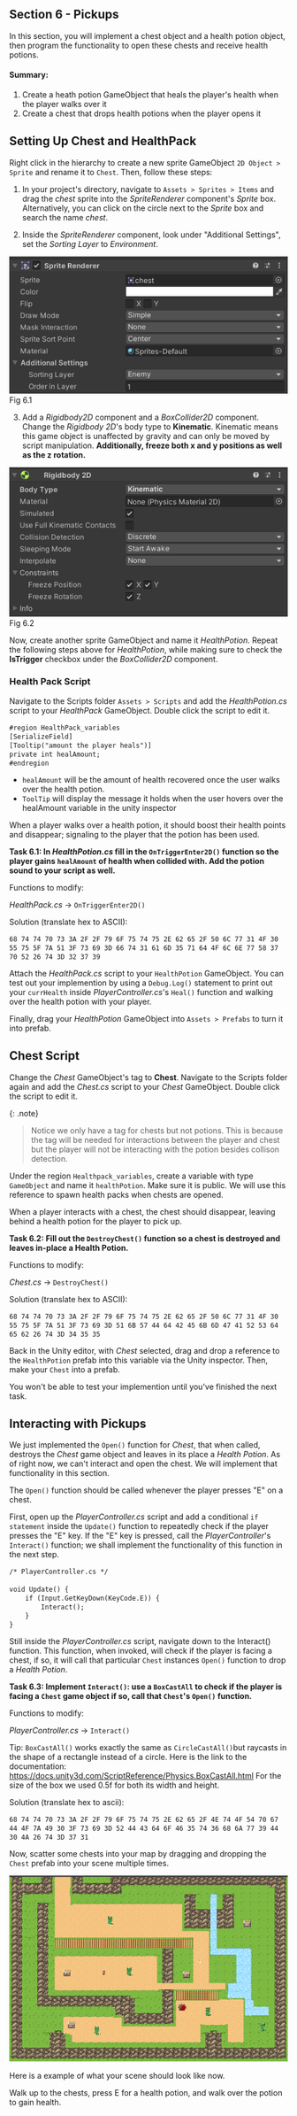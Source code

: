 ## Section 6 - Pickups

In this section, you will implement a chest object and a health potion object, then program the functionality to open these chests and receive health potions.

#### Summary:

1. Create a heath potion GameObject that heals the player's health when the player walks over it
2. Create a chest that drops health potions when the player opens it

## Setting Up  Chest and HealthPack
Right click in the hierarchy to create a new sprite GameObject `2D Object > Sprite` and rename it to `Chest`. Then, follow these steps: 

1. In your project's directory, navigate to `Assets > Sprites > Items` and drag the *chest* sprite into the *SpriteRenderer* component's *Sprite* box. Alternatively, you can click on the circle next to the *Sprite* box and search the name *chest*.

2. Inside the *SpriteRenderer* component, look under "Additional Settings", set the *Sorting Layer* to *Environment*.

![](./images/fig6.1.png) Fig 6.1

3. Add a *Rigidbody2D* component and a *BoxCollider2D* component. Change the *Rigidbody 2D*'s body type to **Kinematic**. Kinematic means this game object is unaffected by gravity and can only be moved by script manipulation. **Additionally, freeze both x and y positions as well as the z rotation.**

![](./images/fig6.2.png) Fig 6.2

Now, create another sprite GameObject and name it *HealthPotion*. Repeat the following steps above for *HealthPotion*, while making sure to check the **IsTrigger** checkbox under the *BoxCollider2D* component.

### Health Pack Script

Navigate to the Scripts folder `Assets > Scripts` and add the *HealthPotion.cs* script to your *HealthPack* GameObject. Double click the script to edit it. 

```
#region HealthPack_variables
[SerializeField]
[Tooltip("amount the player heals")]
private int healAmount;
#endregion
```

- `healAmount` will be the amount of health recovered once the user walks over the health potion.
- `ToolTip` will display the message it holds when the user hovers over the healAmount variable in the unity inspector

When a player walks over a health potion, it should boost their health points and disappear; signaling to the player that the potion has been used. 

**Task 6.1: In *HealthPotion.cs* fill in the `OnTriggerEnter2D()` function so the player gains `healAmount` of health when collided with. Add the potion sound to your script as well.**

Functions to modify:

*HealthPack.cs* -> `OnTriggerEnter2D()`

Solution (translate hex to ASCII):
```
68 74 74 70 73 3A 2F 2F 79 6F 75 74 75 2E 62 65 2F 50 6C 77 31 4F 30 55 75 5F 7A 51 3F 73 69 3D 66 74 31 61 6D 35 71 64 4F 6C 6E 77 58 37 70 52 26 74 3D 32 37 39
```

Attach the *HealthPack.cs* script to your `HealthPotion` GameObject. You can test out your implemention by using a `Debug.Log()` statement to print out your `currHealth` inside *PlayerController.cs*'s `Heal()` function and walking over the health potion with your player.

Finally, drag your *HealthPotion* GameObject into `Assets > Prefabs` to turn it into prefab.

## Chest Script

Change the *Chest* GameObject's tag to **Chest**. Navigate to the Scripts folder again and add the *Chest.cs* script to your *Chest* GameObject. Double click the script to edit it.

{: .note}
> Notice we only have a tag for chests but not potions. This is because the tag will be needed for interactions between the player and chest but the player will not be interacting with the potion besides collison detection.

Under the region `Healthpack_variables`, create a variable with type `GameObject` and name it `healthPotion`. Make sure it is public. We will use this reference to spawn health packs when chests are opened. 

When a player interacts with a chest, the chest should disappear, leaving behind a health potion for the player to pick up. 

**Task 6.2: Fill out the `DestroyChest()` function so a chest is destroyed and leaves in-place a Health Potion.** 

Functions to modify:

*Chest.cs* -> `DestroyChest()`

Solution (translate hex to ASCII):
```
68 74 74 70 73 3A 2F 2F 79 6F 75 74 75 2E 62 65 2F 50 6C 77 31 4F 30 55 75 5F 7A 51 3F 73 69 3D 51 6B 57 44 64 42 45 6B 6D 47 41 52 53 64 65 62 26 74 3D 34 35 35
```

Back in the Unity editor, with *Chest* selected, drag and drop a reference to the `HealthPotion` prefab into this variable via the Unity inspector. Then, make your `Chest` into a prefab. 

You won't be able to test your implemention until you've finished the next task.

##  Interacting with Pickups

We just implemented the `Open()` function for *Chest*, that when called, destroys the *Chest* game object and leaves in its place a *Health Potion*. 
As of right now, we can't interact and open the chest. We will implement that functionality in this section.

The `Open()` function should be called whenever the player presses "E" on a chest.  

First, open up the *PlayerController.cs* script and add a conditional `if statement` inside the `Update()` function to repeatedly check if the player presses the "E" key. If the "E" key is pressed, call the *PlayerController*'s `Interact()` function; we  shall implement the functionality of this function in the next step.

```
/* PlayerController.cs */

void Update() {
    if (Input.GetKeyDown(KeyCode.E)) {
        Interact();
    }
}

```

Still inside the *PlayerController.cs* script, navigate down to the Interact() function. This function, when invoked, will check if the player is facing a chest, if so, it will call that particular `Chest` instances `Open()` function to drop a *Health Potion*.

**Task 6.3: Implement `Interact()`: use a `BoxCastAll` to check if the player is facing a `Chest` game object if so, call that `Chest`'s `Open()` function.**

Functions to modify:

*PlayerController.cs* -> `Interact()`

Tip: `BoxCastAll()` works exactly the same as `CircleCastAll()`but raycasts in the shape of a rectangle instead of a circle. Here is the link to the documentation: https://docs.unity3d.com/ScriptReference/Physics.BoxCastAll.html 
For the size of the box we used 0.5f for both its width and height.

Solution (translate hex to ascii):
```
68 74 74 70 73 3A 2F 2F 79 6F 75 74 75 2E 62 65 2F 4E 74 4F 54 70 67 44 4F 7A 49 30 3F 73 69 3D 52 44 43 64 6F 46 35 74 36 68 6A 77 39 44 30 4A 26 74 3D 37 31
```

Now, scatter some chests into your map by dragging and dropping the `Chest` prefab into your scene multiple times.

![](./images/fig6.3.png) 

Here is a example of what your scene should look like now.

Walk up to the chests, press E for a health potion, and walk over the potion to gain health.
